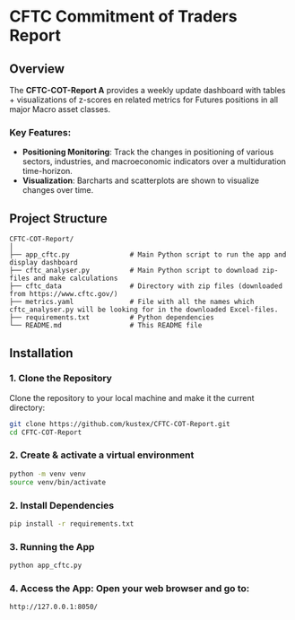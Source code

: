 # CFTC Commitment of Traders Report

## Overview

The **CFTC-COT-Report A** provides a weekly update dashboard with tables + visualizations of z-scores en related metrics for Futures positions in all major Macro asset classes. 

### Key Features:
- **Positioning Monitoring**: Track the changes in positioning of various sectors, industries, and macroeconomic indicators over a multiduration time-horizon. 
- **Visualization**: Barcharts and scatterplots are shown to visualize changes over time. 

## Project Structure

```plaintext
CFTC-COT-Report/
│
├── app_cftc.py               # Main Python script to run the app and display dashboard
├── cftc_analyser.py          # Main Python script to download zip-files and make calculations
├── cftc_data                 # Directory with zip files (downloaded from https://www.cftc.gov/)
├── metrics.yaml              # File with all the names which cftc_analyser.py will be looking for in the downloaded Excel-files. 
├── requirements.txt          # Python dependencies
└── README.md                 # This README file
```

## Installation

### 1. Clone the Repository

Clone the repository to your local machine and make it the current directory:

```bash
git clone https://github.com/kustex/CFTC-COT-Report.git
cd CFTC-COT-Report
```

### 2. Create & activate a virtual environment 
```bash
python -m venv venv
source venv/bin/activate 
```

### 2. Install Dependencies
```bash
pip install -r requirements.txt
```

### 3. Running the App
```bash
python app_cftc.py
```

### 4. Access the App: Open your web browser and go to:
```arduino
http://127.0.0.1:8050/
```
